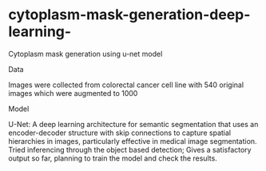 # cytoplasm-mask-generation-deep-learning-
Cytoplasm mask generation using u-net model

Data

Images were collected from colorectal cancer cell line with 540 original images which were augmented to 1000 

Model 

U-Net: A deep learning architecture for semantic segmentation that uses an encoder-decoder structure with skip connections to capture spatial hierarchies in images, particularly effective in medical image segmentation. Tried inferencing through the object based detection; Gives a satisfactory output so far, planning to train the model and check the results.
